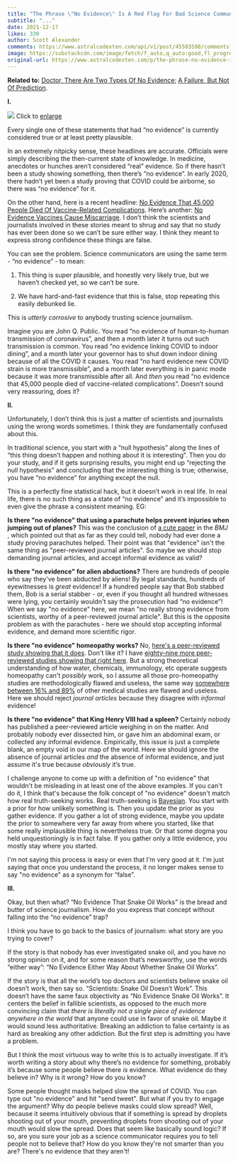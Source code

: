 ```yaml
---
title: "The Phrase \"No Evidence\" Is A Red Flag For Bad Science Communication"
subtitle: "..."
date: 2021-12-17
likes: 330
author: Scott Alexander
comments: https://www.astralcodexten.com/api/v1/post/45503590/comments?&all_comments=true
image: https://substackcdn.com/image/fetch/f_auto,q_auto:good,fl_progressive:steep/https%3A%2F%2Fbucketeer-e05bbc84-baa3-437e-9518-adb32be77984.s3.amazonaws.com%2Fpublic%2Fimages%2Fe23c3be8-57fd-4c89-b959-488469a72f80_1861x1200.png
original-url: https://www.astralcodexten.com/p/the-phrase-no-evidence-is-a-red-flag
---
```

**Related to:** [Doctor, There Are Two Types Of No Evidence](https://www.overcomingbias.com/2008/08/doctor-there-ar.html); [A Failure, But Not Of Prediction](https://slatestarcodex.com/2020/04/14/a-failure-but-not-of-prediction/).

**I.**

[![](https://substackcdn.com/image/fetch/w_1456,c_limit,f_auto,q_auto:good,fl_progressive:steep/https%3A%2F%2Fbucketeer-e05bbc84-baa3-437e-9518-adb32be77984.s3.amazonaws.com%2Fpublic%2Fimages%2Fe23c3be8-57fd-4c89-b959-488469a72f80_1861x1200.png)](http://slatestarcodex.com/blog_images/no_evidence_large.png) Click to [enlarge](http://slatestarcodex.com/blog_images/no_evidence_large.png)

Every single one of these statements that had “no evidence” is currently considered true or at least pretty plausible.

In an extremely nitpicky sense, these headlines are accurate. Officials were simply describing the then-current state of knowledge. In medicine, anecdotes or hunches aren’t considered “real” evidence. So if there hasn’t been a study showing something, then there’s “no evidence”. In early 2020, there hadn’t yet been a study proving that COVID could be airborne, so there was “no evidence” for it.

On the other hand, here is a recent headline: [No Evidence That 45,000 People Died Of Vaccine-Related Complications](https://www.usatoday.com/story/news/factcheck/2021/09/10/fact-check-no-evidence-vaccine-related-complications-killed-45-000/8256978002/). Here’s another: [No Evidence Vaccines Cause Miscarriage](https://www.msn.com/en-us/news/us/fact-check-no-evidence-pfizer-moderna-covid-19-vaccines-cause-miscarriage/ar-AARMn2d). I don’t think the scientists and journalists involved in these stories meant to shrug and say that no study has ever been done so we can’t be sure either way. I think they meant to express strong confidence these things are false.

You can see the problem. Science communicators are using the same term - “no evidence” - to mean:

  1. This thing is super plausible, and honestly very likely true, but we haven’t checked yet, so we can’t be sure.

  2. We have hard-and-fast evidence that this is false, stop repeating this easily debunked lie.




This is _utterly corrosive_ to anybody trusting science journalism. 

Imagine you are John Q. Public. You read “no evidence of human-to-human transmission of coronavirus”, and then a month later it turns out such transmission is common. You read “no evidence linking COVID to indoor dining”, and a month later your governor has to shut down indoor dining because of all the COVID it causes. You read “no hard evidence new COVID strain is more transmissible”, and a month later everything is in panic mode because it was more transmissible after all. And _then_ you read “no evidence that 45,000 people died of vaccine-related complications”. Doesn’t sound very reassuring, does it?

**II.**

Unfortunately, I don’t think this is just a matter of scientists and journalists using the wrong words sometimes. I think they are fundamentally confused about this. 

In traditional science, you start with a “null hypothesis” along the lines of “this thing doesn’t happen and nothing about it is interesting”. Then you do your study, and if it gets surprising results, you might end up “rejecting the null hypothesis” and concluding that the interesting thing is true; otherwise, you have “no evidence” for anything except the null. 

This is a perfectly fine statistical hack, but it doesn’t work in real life. In real life, there is no such thing as a state of “no evidence” and it’s impossible to even give the phrase a consistent meaning. EG:

**Is there "no evidence" that using a parachute helps prevent injuries when jumping out of planes?** This was the conclusion of [a cute paper](https://www.bmj.com/content/327/7429/1459?ijkey=c3677213eca83ff6599127794fc58c4e0f6de55a&keytype2=tf_ipsecsha) in the _BMJ_ , which pointed out that as far as they could tell, nobody had ever done a study proving parachutes helped. Their point was that "evidence" isn't the same thing as "peer-reviewed journal articles". So maybe we should stop demanding journal articles, and accept informal evidence as valid?

**Is there "no evidence" for alien abductions?** There are hundreds of people who say they've been abducted by aliens! By legal standards, hundreds of eyewitnesses is _great_ evidence! If a hundred people say that Bob stabbed them, Bob is a serial stabber - or, even if you thought all hundred witnesses were lying, you certainly wouldn't say the prosecution had “no evidence”! When we say "no evidence" here, we mean "no really strong evidence from scientists, worthy of a peer-reviewed journal article". But this is the opposite problem as with the parachutes - here we should stop accepting informal evidence, and demand more scientific rigor.

**Is there "no evidence" homeopathy works?** No, [here's a peer-reviewed study showing that it does](https://pubmed.ncbi.nlm.nih.gov/30202036/). Don't like it? I have [eighty-nine more peer-reviewed studies showing that right here](https://pubmed.ncbi.nlm.nih.gov/9310601). But a strong theoretical understanding of how water, chemicals, immunology, etc operate suggests homeopathy can't _possibly_ work, so I assume all those pro-homeopathy studies are methodologically flawed and useless, the same way [somewhere between 16% and 89%](https://en.wikipedia.org/wiki/Replication_crisis#In_medicine) of other medical studies are flawed and useless. Here we should reject _journal articles_ because they disagree with _informal_ evidence!

**Is there "no evidence" that King Henry VIII had a spleen?** Certainly nobody has published a peer-reviewed article weighing in on the matter. And probably nobody ever dissected him, or gave him an abdominal exam, or collected any informal evidence. Empirically, this issue is just a complete blank, an empty void in our map of the world. Here we should ignore the absence of journal articles _and_ the absence of informal evidence, and just assume it's true because _obviously_ it’s true.

I challenge anyone to come up with a definition of "no evidence" that wouldn't be misleading in at least one of the above examples. If you can't do it, I think that's because the folk concept of "no evidence" doesn't match how real truth-seeking works. Real truth-seeking is [Bayesian](https://www.yudkowsky.net/rational/bayes). You start with a prior for how unlikely something is. Then you update the prior as you gather evidence. If you gather a lot of strong evidence, maybe you update the prior to somewhere very far away from where you started, like that some really implausible thing is nevertheless true. Or that some dogma you held unquestioningly is in fact false. If you gather only a little evidence, you mostly stay where you started.

I'm not saying this process is easy or even that I'm very good at it. I'm just saying that once you understand the process, it no longer makes sense to say "no evidence" as a synonym for “false”. 

**III.**

Okay, but then what? “No Evidence That Snake Oil Works” is the bread and butter of science journalism. How do you express that concept without falling into the “no evidence” trap?

I think you have to go back to the basics of journalism: what story are you trying to cover? 

If the story is that nobody has ever investigated snake oil, and you have no strong opinion on it, and for some reason that’s newsworthy, use the words “either way”: “No Evidence Either Way About Whether Snake Oil Works”. 

If the story is that all the world’s top doctors and scientists believe snake oil doesn’t work, then say so. “Scientists: Snake Oil Doesn’t Work”. This doesn’t have the same faux objectivity as “No Evidence Snake Oil Works”. It centers the belief in fallible scientists, as opposed to the much more convincing claim that _there is literally not a single piece of evidence anywhere in the world_ that anyone could use in favor of snake oil. Maybe it would sound less authoritative. Breaking an addiction to false certainty is as hard as breaking any other addiction. But the first step is admitting you have a problem.

But I think the most virtuous way to write this is to actually investigate. If it’s worth writing a story about why there’s no evidence for something, probably it’s because some people believe there _is_ evidence. What evidence do they believe in? Why is it wrong? How do you know?

Some people thought masks helped slow the spread of COVID. You can type out "no evidence" and hit "send tweet". But what if you try to engage the argument? Why do people believe masks could slow spread? Well, because it seems intuitively obvious that if something is spread by droplets shooting out of your mouth, preventing droplets from shooting out of your mouth would slow the spread. Does that seem like basically sound logic? If so, are you sure your job as a science communicator requires you to tell people not to believe that? How do you know they're not smarter than you are? There's no evidence that they aren't!

